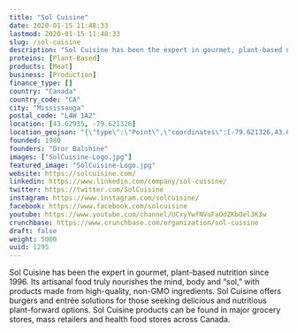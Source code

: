 ```yaml
---
title: "Sol Cuisine"
date: 2020-01-15 11:48:33
lastmod: 2020-01-15 11:48:33
slug: /sol-cuisine
description: "Sol Cuisine has been the expert in gourmet, plant-based nutrition since 1996. Its artisanal food truly nourishes the mind, body and “sol,” with products made from high-quality, non-GMO ingredients. Sol Cuisine offers burgers and entrée solutions for those seeking delicious and nutritious plant-forward options. Sol Cuisine products can be found in major grocery stores, mass retailers and health food stores across Canada."
proteins: [Plant-Based]
products: [Meat]
business: [Production]
finance_type: []
country: "Canada"
country_code: "CA"
city: "Mississauga"
postal_code: "L4W 1A2"
location: [43.62935, -79.621326]
location_geojson: "{\"type\":\"Point\",\"coordinates\":[-79.621326,43.62935]}"
founded: 1980
founders: "Dror Balshine"
images: ["SolCuisine-Logo.jpg"]
featured_image: "SolCuisine-Logo.jpg"
website: https://solcuisine.com/
linkedin: https://www.linkedin.com/company/sol-cuisine/
twitter: https://twitter.com/SolCuisine
instagram: https://www.instagram.com/solcuisine/
facebook: https://www.facebook.com/solcuisine
youtube: https://www.youtube.com/channel/UCxyYwfNVuFaOdZKbOel3K3w
crunchbase: https://www.crunchbase.com/organization/sol-cuisine
draft: false
weight: 5000
uuid: 1295
---
```

Sol Cuisine has been the expert in gourmet, plant-based nutrition since 1996. Its artisanal food truly nourishes the mind, body and “sol,” with products made from high-quality, non-GMO ingredients. Sol Cuisine offers burgers and entrée solutions for those seeking delicious and nutritious plant-forward options. Sol Cuisine products can be found in major grocery stores, mass retailers and health food stores across Canada.
